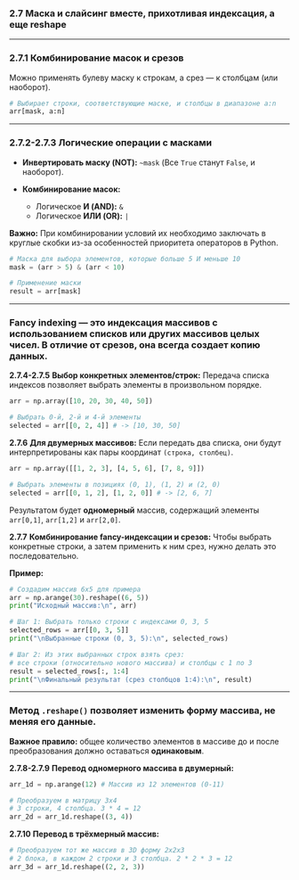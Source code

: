 ### 2.7 Маска и слайсинг вместе, прихотливая индексация, а еще reshape

---

### 2.7.1 Комбинирование масок и срезов

Можно применять булеву маску к строкам, а срез — к столбцам (или наоборот).

```python
# Выбирает строки, соответствующие маске, и столбцы в диапазоне a:n
arr[mask, a:n]
```

---

### 2.7.2-2.7.3 Логические операции с масками

*   **Инвертировать маску (NOT):** `~mask`
    (Все `True` станут `False`, и наоборот).

*   **Комбинирование масок:**
    *   Логическое **И (AND):** `&`
    *   Логическое **ИЛИ (OR):** `|`

**Важно:** При комбинировании условий их необходимо заключать в круглые скобки из-за особенностей приоритета операторов в Python.

```python
# Маска для выбора элементов, которые больше 5 И меньше 10
mask = (arr > 5) & (arr < 10)

# Применение маски
result = arr[mask]
```

---

### Fancy indexing — это индексация массивов с использованием списков или других массивов целых чисел. **В отличие от срезов, она всегда создает копию данных.**

**2.7.4-2.7.5** **Выбор конкретных элементов/строк:**
Передача списка индексов позволяет выбрать элементы в произвольном порядке.
```python
arr = np.array([10, 20, 30, 40, 50])

# Выбрать 0-й, 2-й и 4-й элементы
selected = arr[[0, 2, 4]] # -> [10, 30, 50]
```

**2.7.6** **Для двумерных массивов:**
Если передать два списка, они будут интерпретированы как пары координат `(строка, столбец)`.
```python
arr = np.array([[1, 2, 3], [4, 5, 6], [7, 8, 9]])

# Выбрать элементы в позициях (0, 1), (1, 2) и (2, 0)
selected = arr[[0, 1, 2], [1, 2, 0]] # -> [2, 6, 7]
```
Результатом будет **одномерный** массив, содержащий элементы `arr[0,1]`, `arr[1,2]` и `arr[2,0]`.

**2.7.7** **Комбинирование fancy-индексации и срезов:**
Чтобы выбрать конкретные строки, а затем применить к ним срез, нужно делать это последовательно.

**Пример:**
```python
# Создадим массив 6x5 для примера
arr = np.arange(30).reshape((6, 5))
print("Исходный массив:\n", arr)

# Шаг 1: Выбрать только строки с индексами 0, 3, 5
selected_rows = arr[[0, 3, 5]]
print("\nВыбранные строки (0, 3, 5):\n", selected_rows)

# Шаг 2: Из этих выбранных строк взять срез:
# все строки (относительно нового массива) и столбцы с 1 по 3
result = selected_rows[:, 1:4]
print("\nФинальный результат (срез столбцов 1:4):\n", result)
```

---

### Метод `.reshape()` позволяет изменить форму массива, не меняя его данные.

**Важное правило:** общее количество элементов в массиве до и после преобразования должно оставаться **одинаковым**.

**2.7.8-2.7.9** **Перевод одномерного массива в двумерный:**
```python
arr_1d = np.arange(12) # Массив из 12 элементов (0-11)

# Преобразуем в матрицу 3x4
# 3 строки, 4 столбца. 3 * 4 = 12
arr_2d = arr_1d.reshape((3, 4))
```

**2.7.10** **Перевод в трёхмерный массив:**
```python
# Преобразуем тот же массив в 3D форму 2x2x3
# 2 блока, в каждом 2 строки и 3 столбца. 2 * 2 * 3 = 12
arr_3d = arr_1d.reshape((2, 2, 3))
```
